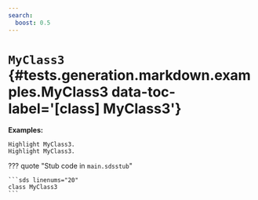 ```yaml
---
search:
  boost: 0.5
---
```


[//]: # (DO NOT EDIT THIS FILE DIRECTLY. Instead, edit the corresponding stub file and execute `npm run docs:api`.)

# <code class="doc-symbol doc-symbol-class"></code> `MyClass3` {#tests.generation.markdown.examples.MyClass3 data-toc-label='[class] MyClass3'}

**Examples:**

```sds hl_lines="1 2"
Highlight MyClass3.
Highlight MyClass3.
```

??? quote "Stub code in `main.sdsstub`"

    ```sds linenums="20"
    class MyClass3
    ```
